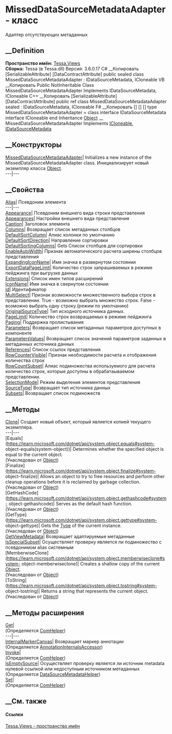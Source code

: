 # MissedDataSourceMetadataAdapter - класс
Адаптер отсутствующих метаданных
## __Definition
 **Пространство имён:** [Tessa.Views](N_Tessa_Views.htm)  
 **Сборка:** Tessa (в Tessa.dll) Версия: 3.6.0.17
C# __Копировать
    [SerializableAttribute]
    [DataContractAttribute]
    public sealed class MissedDataSourceMetadataAdapter : IDataSourceMetadata, 
    	ICloneable
VB __Копировать
    <SerializableAttribute>
    <DataContractAttribute>
    Public NotInheritable Class MissedDataSourceMetadataAdapter
    	Implements IDataSourceMetadata, ICloneable
C++ __Копировать
    [SerializableAttribute]
    [DataContractAttribute]
    public ref class MissedDataSourceMetadataAdapter sealed : IDataSourceMetadata, 
    	ICloneable
F# __Копировать
     [<SealedAttribute>]
    [<SerializableAttribute>]
    [<DataContractAttribute>]
    type MissedDataSourceMetadataAdapter = 
        class
            interface IDataSourceMetadata
            interface ICloneable
        end
Inheritance
    [Object](https://learn.microsoft.com/dotnet/api/system.object) __ MissedDataSourceMetadataAdapter
Implements
    [ICloneable](https://learn.microsoft.com/dotnet/api/system.icloneable), [IDataSourceMetadata](T_Tessa_Views_IDataSourceMetadata.htm)
##  __Конструкторы
[MissedDataSourceMetadataAdapter](M_Tessa_Views_MissedDataSourceMetadataAdapter__ctor.htm)|
Initializes a new instance of the MissedDataSourceMetadataAdapter class.
Инициализирует новый экземпляр класса
[Object](https://learn.microsoft.com/dotnet/api/system.object).  
---|---  
##  __Свойства
[Alias](P_Tessa_Views_MissedDataSourceMetadataAdapter_Alias.htm)|  Псевдоним
элемента  
---|---  
[Appearance](P_Tessa_Views_MissedDataSourceMetadataAdapter_Appearance.htm)|
Псевдоним внешнего вида строки представления  
[Appearances](P_Tessa_Views_MissedDataSourceMetadataAdapter_Appearances.htm)|
Настройки внешнего вида представления  
[Caption](P_Tessa_Views_MissedDataSourceMetadataAdapter_Caption.htm)|
Заголовок элемента  
[Columns](P_Tessa_Views_MissedDataSourceMetadataAdapter_Columns.htm)|
Возвращает список метаданных столбцов  
[DefaultSortColumn](P_Tessa_Views_MissedDataSourceMetadataAdapter_DefaultSortColumn.htm)|
Алиас колонки по умолчанию  
[DefaultSortDirection](P_Tessa_Views_MissedDataSourceMetadataAdapter_DefaultSortDirection.htm)|
Направление сортировки  
[DefaultSortingColumns](P_Tessa_Views_MissedDataSourceMetadataAdapter_DefaultSortingColumns.htm)|
Gets Список столбцов для сортировки  
[EnableAutoWidth](P_Tessa_Views_MissedDataSourceMetadataAdapter_EnableAutoWidth.htm)|
Признак автоматического расчета ширины столбцов представления  
[ExpandingIconName](P_Tessa_Views_MissedDataSourceMetadataAdapter_ExpandingIconName.htm)|
Имя значка в развернутом состоянии  
[ExportDataPageLimit](P_Tessa_Views_MissedDataSourceMetadataAdapter_ExportDataPageLimit.htm)|
Количество строк запрашиваемых в режиме пейджинга при выгрузке данных  
[Extensions](P_Tessa_Views_MissedDataSourceMetadataAdapter_Extensions.htm)|
Список имен типов расширений  
[IconName](P_Tessa_Views_MissedDataSourceMetadataAdapter_IconName.htm)|  Имя
значка в свернутом состоянии  
[Id](P_Tessa_Views_MissedDataSourceMetadataAdapter_Id.htm)|  Идентификатор  
[MultiSelect](P_Tessa_Views_MissedDataSourceMetadataAdapter_MultiSelect.htm)|
Признак возможности множественного выбора строк в представлении. True -
возможно выбрать множество строк. False - возможно выбрать одну строку.(режим
по умолчанию)  
[OriginalSourceType](P_Tessa_Views_MissedDataSourceMetadataAdapter_OriginalSourceType.htm)|
Тип исходного источника данных.  
[PageLimit](P_Tessa_Views_MissedDataSourceMetadataAdapter_PageLimit.htm)|
Количество строк возвращаемых в режиме пейджинга  
[Paging](P_Tessa_Views_MissedDataSourceMetadataAdapter_Paging.htm)|  Поддержка
пролистывания  
[Parameters](P_Tessa_Views_MissedDataSourceMetadataAdapter_Parameters.htm)|
Возвращает список метаданных параметров доступных в компоненте  
[ParametersValues](P_Tessa_Views_MissedDataSourceMetadataAdapter_ParametersValues.htm)|
Возвращает список значений параметров заданных в метаданных источника данных  
[References](P_Tessa_Views_MissedDataSourceMetadataAdapter_References.htm)|
Список ссылок представления  
[RowCounterVisible](P_Tessa_Views_MissedDataSourceMetadataAdapter_RowCounterVisible.htm)|
Признак необходимости расчета и отображения количества строк  
[RowCountSubset](P_Tessa_Views_MissedDataSourceMetadataAdapter_RowCountSubset.htm)|
Алиас подмножества используемого для расчета количество строк, которые
доступны в обрабатаываемом представлении.  
[SelectionMode](P_Tessa_Views_MissedDataSourceMetadataAdapter_SelectionMode.htm)|
Режим выделения элементов представления  
[SourceType](P_Tessa_Views_MissedDataSourceMetadataAdapter_SourceType.htm)|
Возвращает тип источника данных  
[Subsets](P_Tessa_Views_MissedDataSourceMetadataAdapter_Subsets.htm)|
Возвращает список подмножеств  
## __Методы
[Clone](M_Tessa_Views_MissedDataSourceMetadataAdapter_Clone.htm)|  Создает
новый объект, который является копией текущего экземпляра.  
---|---  
[Equals](https://learn.microsoft.com/dotnet/api/system.object.equals#system-
object-equals\(system-object\))| Determines whether the specified object is
equal to the current object.  
(Унаследован от
[Object](https://learn.microsoft.com/dotnet/api/system.object))  
[Finalize](https://learn.microsoft.com/dotnet/api/system.object.finalize#system-
object-finalize)| Allows an object to try to free resources and perform other
cleanup operations before it is reclaimed by garbage collection.  
(Унаследован от
[Object](https://learn.microsoft.com/dotnet/api/system.object))  
[GetHashCode](https://learn.microsoft.com/dotnet/api/system.object.gethashcode#system-
object-gethashcode)| Serves as the default hash function.  
(Унаследован от
[Object](https://learn.microsoft.com/dotnet/api/system.object))  
[GetType](https://learn.microsoft.com/dotnet/api/system.object.gettype#system-
object-gettype)| Gets the
[Type](https://learn.microsoft.com/dotnet/api/system.type) of the current
instance.  
(Унаследован от
[Object](https://learn.microsoft.com/dotnet/api/system.object))  
[GetViewMetadata](M_Tessa_Views_MissedDataSourceMetadataAdapter_GetViewMetadata.htm)|
Возвращает адаптируемые метаданные  
[IsSpecialSubset](M_Tessa_Views_MissedDataSourceMetadataAdapter_IsSpecialSubset.htm)|
Осуществляет проверку является ли подмножество с псевдонимом alias системным  
[MemberwiseClone](https://learn.microsoft.com/dotnet/api/system.object.memberwiseclone#system-
object-memberwiseclone)| Creates a shallow copy of the current
[Object](https://learn.microsoft.com/dotnet/api/system.object).  
(Унаследован от
[Object](https://learn.microsoft.com/dotnet/api/system.object))  
[ToString](https://learn.microsoft.com/dotnet/api/system.object.tostring#system-
object-tostring)| Returns a string that represents the current object.  
(Унаследован от
[Object](https://learn.microsoft.com/dotnet/api/system.object))  
##  __Методы расширения
[Get](M_Tessa_Extensions_Default_Client_EDS_ComHelper_Get.htm)|  
(Определяется
[ComHelper](T_Tessa_Extensions_Default_Client_EDS_ComHelper.htm))  
---|---  
[InternalMarkerCanvas](M_Tessa_UI_Views_Charting_Annotations_AnnotationInternalsAccessor_InternalMarkerCanvas.htm)|
Возвращает маркер аннотации  
(Определяется
[AnnotationInternalsAccessor](T_Tessa_UI_Views_Charting_Annotations_AnnotationInternalsAccessor.htm))  
[Invoke](M_Tessa_Extensions_Default_Client_EDS_ComHelper_Invoke.htm)|  
(Определяется
[ComHelper](T_Tessa_Extensions_Default_Client_EDS_ComHelper.htm))  
[IsEmptySource](M_Tessa_Views_Workplaces_DataSourceMetadataHelper_IsEmptySource.htm)|
Осуществляет проверку является ли источник metadata нулевой ссылкой или
недоступным источником метаданных  
(Определяется
[DataSourceMetadataHelper](T_Tessa_Views_Workplaces_DataSourceMetadataHelper.htm))  
[Set](M_Tessa_Extensions_Default_Client_EDS_ComHelper_Set.htm)|  
(Определяется
[ComHelper](T_Tessa_Extensions_Default_Client_EDS_ComHelper.htm))  
##  __См. также
#### Ссылки
[Tessa.Views - пространство имён](N_Tessa_Views.htm)
